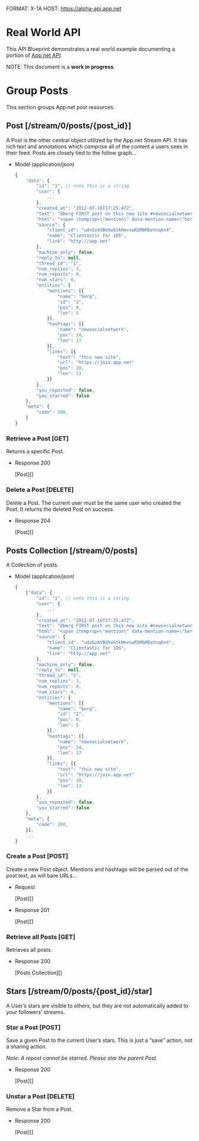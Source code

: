 FORMAT: X-1A
HOST: https://alpha-api.app.net

# Real World API
This API Blueprint demonstrates a real world example documenting a portion of [App.net API](http://developers.app.net).

NOTE: This document is a **work in progress**.

# Group Posts
This section groups App.net post resources.

## Post [/stream/0/posts/{post_id}]
A Post is the other central object utilized by the App.net Stream API. It has rich text and annotations which comprise all of the content a users sees in their feed. Posts are closely tied to the follow graph...

+ Model (application/json)
    
    ```js
    {
        "data": {
            "id": "1", // note this is a string
            "user": {
                ...
            },
            "created_at": "2012-07-16T17:25:47Z",
            "text": "@berg FIRST post on this new site #newsocialnetwork",
            "html": "<span itemprop=\"mention\" data-mention-name=\"berg\" data-mention-id=\"2\">@berg</span> FIRST post on <a href=\"https://join.app.net\" rel=\"nofollow\">this new site</a> <span itemprop=\"hashtag\" data-hashtag-name=\"newsocialnetwork\">#newsocialnetwork</span>.",
            "source": {
                "client_id": "udxGzAVBdXwGtkHmvswR5MbMEeVnq6n4",
                "name": "Clientastic for iOS",
                "link": "http://app.net"
            },
            "machine_only": false,
            "reply_to": null,
            "thread_id": "1",
            "num_replies": 3,
            "num_reposts": 0,
            "num_stars": 0,
            "entities": {
                "mentions": [{
                    "name": "berg",
                    "id": "2",
                    "pos": 0,
                    "len": 5
                }],
                "hashtags": [{
                    "name": "newsocialnetwork",
                    "pos": 34,
                    "len": 17
                }],
                "links": [{
                    "text": "this new site",
                    "url": "https://join.app.net"
                    "pos": 20,
                    "len": 13
                }]
            },
            "you_reposted": false,
            "you_starred": false
        },
        "meta": {
            "code": 200,
        }
    }
    ```

### Retrieve a Post [GET]
Returns a specific Post.

+ Response 200
    
    [Post][]

### Delete a Post [DELETE]
Delete a Post. The current user must be the same user who created the Post. It returns the deleted Post on success.

+ Response 204
    
    [Post][]

## Posts Collection [/stream/0/posts]
A Collection of posts.

+ Model (application/json)
    
    ```js
    { 
        ["data": {
            "id": "1", // note this is a string
            "user": {
                ...
            },
            "created_at": "2012-07-16T17:25:47Z",
            "text": "@berg FIRST post on this new site #newsocialnetwork",
            "html": "<span itemprop=\"mention\" data-mention-name=\"berg\" data-mention-id=\"2\">@berg</span> FIRST post on <a href=\"https://join.app.net\" rel=\"nofollow\">this new site</a> <span itemprop=\"hashtag\" data-hashtag-name=\"newsocialnetwork\">#newsocialnetwork</span>.",
            "source": {
                "client_id": "udxGzAVBdXwGtkHmvswR5MbMEeVnq6n4",
                "name": "Clientastic for iOS",
                "link": "http://app.net"
            },
            "machine_only": false,
            "reply_to": null,
            "thread_id": "1",
            "num_replies": 3,
            "num_reposts": 0,
            "num_stars": 0,
            "entities": {
                "mentions": [{
                    "name": "berg",
                    "id": "2",
                    "pos": 0,
                    "len": 5
                }],
                "hashtags": [{
                    "name": "newsocialnetwork",
                    "pos": 34,
                    "len": 17
                }],
                "links": [{
                    "text": "this new site",
                    "url": "https://join.app.net"
                    "pos": 20,
                    "len": 13
                }]
            },
            "you_reposted": false,
            "you_starred": false
        },
        "meta": {
            "code": 200,
        }],
        ...
    }
    ```

### Create a Post [POST]
Create a new Post object. Mentions and hashtags will be parsed out of the post text, as will bare URLs...

+ Request
    
    [Post][]

+ Response 201
    
    [Post][]

### Retrieve all Posts [GET]
Retrieves all posts. 

+ Response 200
    
    [Posts Collection][]

## Stars [/stream/0/posts/{post_id}/star]
A User’s stars are visible to others, but they are not automatically added to your followers’ streams.

### Star a Post [POST]
Save a given Post to the current User’s stars. This is just a “save” action, not a sharing action.

*Note: A repost cannot be starred. Please star the parent Post.*

+ Response 200
    
    [Post][]

### Unstar a Post [DELETE]
Remove a Star from a Post.

+ Response 200
        
    [Post][]
